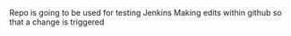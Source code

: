 Repo is going to be used for testing Jenkins
Making edits within github so that a change is triggered
